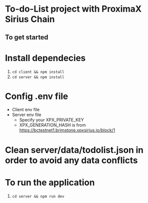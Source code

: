 # To-do-List project with ProximaX Sirius Chain

## To get started

# Install dependecies

1. `cd client && npm install`
2. `cd server && npm install`

# Config .env file

- Client env file
- Server env file
  - Specify your XPX_PRIVATE_KEY
  - XPX_GENERATION_HASH is from https://bctestnet1.brimstone.xpxsirius.io/block/1


# Clean server/data/todolist.json in order to avoid any data conflicts
# To run the application

1. `cd server && npm run dev`
